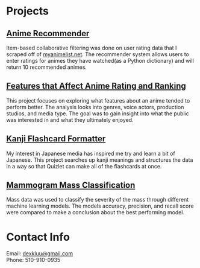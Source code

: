 # Projects
## [Anime Recommender](https://dexkluu.github.io/Anime-recommender/)
Item-based collaborative filtering was done on user rating data that I scraped off of [myanimelist.net](https://myanimelist.net). The recommender system allows users to enter ratings for animes they have watched(as a Python dictionary) and will return 10 recommended animes.

## [Features that Affect Anime Rating and Ranking](https://dexkluu.github.io/Features-affecting-animated-media-rating-and-rank/)
This project focuses on exploring what features about an anime tended to perform better. The analysis looks into genres, voice actors, production studios, and media type. The goal was to gain insight into what the public was interested in and what they ultimately enjoyed.

## [Kanji Flashcard Formatter](https://dexkluu.github.io/Kanji-Flashcard-Structure/)
My interest in Japanese media has inspired me try and learn a bit of Japanese. This project searches up kanji meanings and structures the data in a way so that Quizlet can make all of the flashcards at once.

## [Mammogram Mass Classification](https://dexkluu.github.io/Mammogram-Mass-Classification/)
Mass data was used to classify the severity of the mass through different machine learning models. The models accuracy, precision, and recall score were compared to make a conclusion about the best performing model.

# Contact Info
Email: dexkluu@gmail.com <br>
Phone: 510-910-0935
